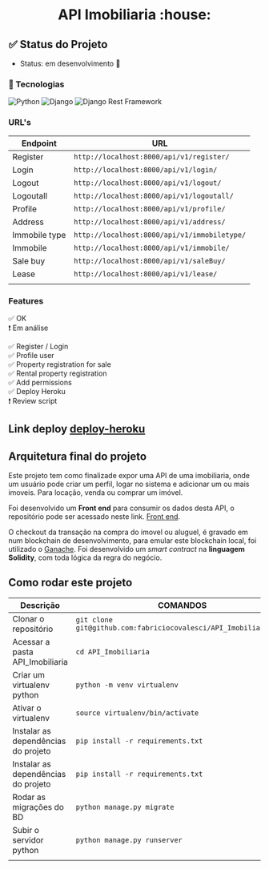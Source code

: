 <h1 align="center"> 
   API Imobiliaria :house:
</h1>

## :white_check_mark: Status do Projeto
- Status: em desenvolvimento :construction:

 ### :link: Tecnologias

![Python](https://img.shields.io/badge/Python-v3.9.0-blue) 
![Django](https://img.shields.io/badge/Django-v3.1.2-blue) 
![Django Rest Framework](https://img.shields.io/badge/DjangoRestFramework-v3.12.1-blue)



### URL's


|    Endpoint     |                    URL                          |  
|-----------------|-------------------------------------------------|
|  Register       |  `http://localhost:8000/api/v1/register/`       |   
|  Login          |  `http://localhost:8000/api/v1/login/`          |   
|  Logout         |  `http://localhost:8000/api/v1/logout/`         |   
|  Logoutall      |  `http://localhost:8000/api/v1/logoutall/`      |   
|  Profile        |  `http://localhost:8000/api/v1/profile/`        |  
|  Address        |  `http://localhost:8000/api/v1/address/`        |   
|  Immobile type  |  `http://localhost:8000/api/v1/immobiletype/`   |
|  Immobile       |  `http://localhost:8000/api/v1/immobile/`       | 
|  Sale buy       |  `http://localhost:8000/api/v1/saleBuy/`        |
|  Lease          |  `http://localhost:8000/api/v1/lease/`          |
|                 |                                                 |



### Features

:white_check_mark: OK <br>
:heavy_exclamation_mark: Em análise <br>

:white_check_mark: Register / Login  <br>
:white_check_mark: Profile user  <br>
:white_check_mark: Property registration for sale  <br>
:white_check_mark: Rental property registration  <br>
:white_check_mark: Add permissions  <br>
:white_check_mark: Deploy Heroku  <br>
:heavy_exclamation_mark: Review script  <br>



## Link deploy [deploy-heroku](https://apimobiliaria.herokuapp.com/)



## Arquitetura final do projeto

Este projeto tem como finalizade expor uma API de uma imobiliaria, onde um usuário pode criar um perfil,
logar no sistema e adicionar um ou mais imoveis. Para locação, venda ou comprar um imóvel.

Foi desenvolvido um **Front end** para consumir os dados desta API, o repositório pode ser acessado neste link. [Front end](https://github.com/fabriciocovalesci/Imobiliaria-frontend-Svelte).

O checkout da transação na compra do imovel ou aluguel, é gravado em num blockchain de desenvolvimento, para emular este blockchain local, foi utilizado o [Ganache](https://www.trufflesuite.com/ganache). Foi desenvolvido um *smart contract* na **linguagem Solidity**, com toda lógica da regra do negócio.


## Como rodar este projeto

|           Descrição                  |                          COMANDOS                                      |  
|--------------------------------------|------------------------------------------------------------------------|
|  Clonar o repositório                |  `git clone git@github.com:fabriciocovalesci/API_Imobiliaria.git`      |   
|  Acessar a pasta API_Imobiliaria     |  `cd API_Imobiliaria`                                                  |   
|  Criar um virtualenv python          |  `python -m venv virtualenv`                                           |   
|  Ativar o virtualenv                 |  `source virtualenv/bin/activate`                                      |   
|  Instalar as dependências do projeto |  `pip install -r requirements.txt`                                     |  
|  Instalar as dependências do projeto |  `pip install -r requirements.txt`                                     |
|  Rodar as migrações do BD            |  `python manage.py migrate`                                            |   
|  Subir o servidor python             |  `python manage.py runserver`                                          |
|                                      |                                                                        | 

